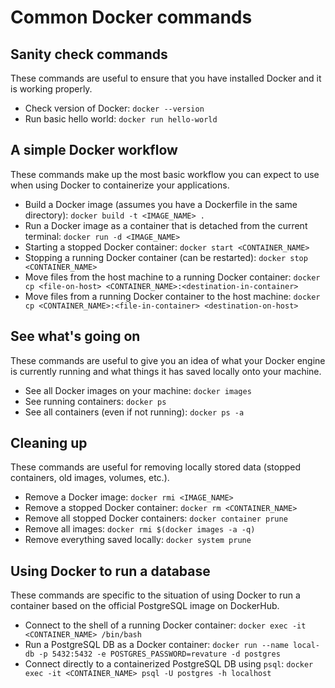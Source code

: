 # Common Docker commands


## Sanity check commands

These commands are useful to ensure that you have installed Docker and it is working properly.

- Check version of Docker: `docker --version`
- Run basic hello world: `docker run hello-world`


## A simple Docker workflow

These commands make up the most basic workflow you can expect to use when using Docker to containerize your applications.

- Build a Docker image (assumes you have a Dockerfile in the same directory): `docker build -t <IMAGE_NAME> .`
- Run a Docker image as a container that is detached from the current terminal: `docker run -d <IMAGE_NAME>`
- Starting a stopped Docker container: `docker start <CONTAINER_NAME>`
- Stopping a running Docker container (can be restarted): `docker stop <CONTAINER_NAME>`
- Move files from the host machine to a running Docker container: `docker cp <file-on-host> <CONTAINER_NAME>:<destination-in-container>`
- Move files from a running Docker container to the host machine: `docker cp <CONTAINER_NAME>:<file-in-container> <destination-on-host>`

## See what's going on

These commands are useful to give you an idea of what your Docker engine is currently running and what things it has saved locally onto your machine.

- See all Docker images on your machine: `docker images`
- See running containers: `docker ps`
- See all containers (even if not running): `docker ps -a`

## Cleaning up

These commands are useful for removing locally stored data (stopped containers, old images, volumes, etc.). 

- Remove a Docker image: `docker rmi <IMAGE_NAME>`
- Remove a stopped Docker container: `docker rm <CONTAINER_NAME>`
- Remove all stopped Docker containers: `docker container prune`
- Remove all images: `docker rmi $(docker images -a -q)`
- Remove everything saved locally: `docker system prune`

## Using Docker to run a database

These commands are specific to the situation of using Docker to run a container based on the official PostgreSQL image on DockerHub.

- Connect to the shell of a running Docker container: `docker exec -it <CONTAINER_NAME> /bin/bash`
- Run a PostgreSQL DB as a Docker container: `docker run --name local-db -p 5432:5432 -e POSTGRES_PASSWORD=revature -d postgres`
- Connect directly to a containerized PostgreSQL DB using `psql`: `docker exec -it <CONTAINER_NAME> psql -U postgres -h localhost`

